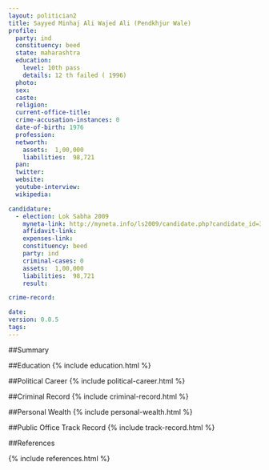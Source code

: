 ```yaml
---
layout: politician2
title: Sayyed Minhaj Ali Wajed Ali (Pendkhjur Wale)
profile: 
  party: ind
  constituency: beed
  state: maharashtra
  education: 
    level: 10th pass
    details: 12 th failed ( 1996)
  photo: 
  sex: 
  caste: 
  religion: 
  current-office-title: 
  crime-accusation-instances: 0
  date-of-birth: 1976
  profession: 
  networth: 
    assets:  1,00,000
    liabilities:  98,721
  pan: 
  twitter: 
  website: 
  youtube-interview: 
  wikipedia: 

candidature: 
  - election: Lok Sabha 2009
    myneta-link: http://myneta.info/ls2009/candidate.php?candidate_id=3689
    affidavit-link: 
    expenses-link: 
    constituency: beed 
    party: ind
    criminal-cases: 0
    assets:  1,00,000
    liabilities:  98,721
    result:  

crime-record: 

date: 
version: 0.0.5
tags: 
---
```

##Summary


##Education
{% include education.html %}


##Political Career
{% include political-career.html %}


##Criminal Record
{% include criminal-record.html %}


##Personal Wealth
{% include personal-wealth.html %}


##Public Office Track Record
{% include track-record.html %}


##References


{% include references.html %}